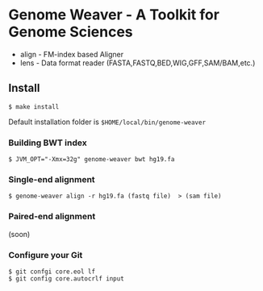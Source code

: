 
# Genome Weaver - A Toolkit for Genome Sciences

* align - FM-index based Aligner
* lens	- Data format reader (FASTA,FASTQ,BED,WIG,GFF,SAM/BAM,etc.)

## Install
```
$ make install
```

Default installation folder is ```$HOME/local/bin/genome-weaver```

### Building BWT index 
```
$ JVM_OPT="-Xmx=32g" genome-weaver bwt hg19.fa 
```

### Single-end alignment
```
$ genome-weaver align -r hg19.fa (fastq file)  > (sam file)
```

### Paired-end alignment
 (soon)
 
### Configure your Git
```
$ git confgi core.eol lf
$ git config core.autocrlf input
```

